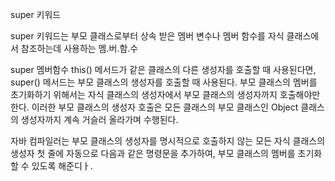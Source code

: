 super 키워드

super 키워드는 부모 클래스로부터 상속 받은 멤버 변수나 멤버 함수를 자식 클래스에서 참조하는데 사용하는 멤.버.함.수


super 멤버함수
this() 메서드가 같은 클래스의 다른 생성자를 호출할 때 사용된다면, super() 메서드는 부모 클래스의 생성자를 호출할 때 사용된다.
부모 클래스의 멤버를 초기화하기 위해서는 자식 클래스의 생성자에서 부모 클래스의 생성자까지 호출해야만 한다.
이러한 부모 클래스의 생성자 호출은 모든 클래스의 부모 클래스인 Object 클래스의 생성자까지 계속 거슬러 올라가며 수행된다.

자바 컴파일러는 부모 클래스의 생성자를 명시적으로 호출하지 않는 모든 자식 클래스의 생성자 첫 줄에 자동으로 다음과 같은 명령문을 추가하여,
부모 클래스의 멤버를 초기화할 수 있도록 해준디ㅏ.

